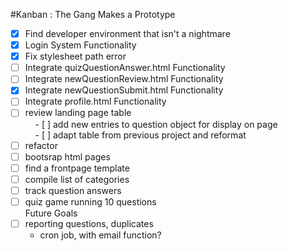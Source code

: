 #Kanban : The Gang Makes a Prototype

- [x] Find developer environment that isn't a nightmare </br>
- [x] Login System Functionality </br>
- [x] Fix stylesheet path error </br>
- [ ] Integrate quizQuestionAnswer.html Functionality </br>
- [ ] Integrate newQuestionReview.html Functionality </br>
- [x] Integrate newQuestionSubmit.html Functionality </br>
- [ ] Integrate profile.html Functionality </br>
- [ ] review landing page table </br>
&nbsp;&nbsp;&nbsp;&nbsp;- [ ] add new entries to question object for display on page</br>
&nbsp;&nbsp;&nbsp;&nbsp;- [ ] adapt table from previous project and reformat</br> 
- [ ] refactor</br> 
- [ ] bootsrap html pages</br> 
- [ ] find a frontpage template</br> 
- [ ] compile list of categories</br>
- [ ] track question answers</br>
- [ ] quiz game running 10 questions</br> 
Future Goals
- [ ] reporting questions, duplicates </br>
    - cron job, with email function? </br>